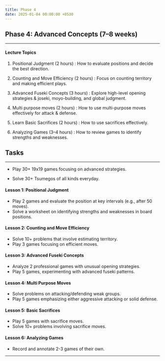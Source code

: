 ```yaml
---
title: Phase 4
date: 2025-01-04 00:00:00 +0530
---
```


## Phase 4: Advanced Concepts (7–8 weeks)

---

#### Lecture Topics

1. Positional Judgment (2 hours) : How to evaluate positions and decide the best direction.

2. Counting and Move Efficiency (2 hours) : Focus on counting territory and making efficient plays.

3. Advanced Fuseki Concepts (3 hours) : Explore high-level opening strategies & joseki, moyo-building, and global judgment.

4. Multi purpose moves (2 hours) : How to use multi-purpose moves effectively for attack & defense.

5. Learn Basic Sacrifices (2 hours) : How to use sacrifices effectively.

6. Analyzing Games (3–4 hours) : How to review games to identify strengths and weaknesses.

## Tasks

---

- Play 30+ 19x19 games focusing on advanced strategies.

- Solve 30+ Tsumegos of all kinds everyday.

#### Lesson 1: Positional Judgment

- Play 2 games and evaluate the position at key intervals (e.g., after 50 moves).
- Solve a worksheet on identifying strengths and weaknesses in board positions.

#### Lesson 2: Counting and Move Efficiency

- Solve 10+ problems that involve estimating territory.
- Play 3 games focusing on efficient moves.

#### Lesson 3: Advanced Fuseki Concepts

- Analyze 2 professional games with unusual opening strategies.
- Play 5 games, experimenting with advanced fuseki patterns.

#### Lesson 4: Multi Purpose Moves

- Solve problems on attacking/defending weak groups.
- Play 5 games emphasizing either aggressive attacking or solid defense.

#### Lesson 5: Basic Sacrifices

- Play 5 games with sacrifice moves.
- Solve 10+ problems involving sacrifice moves.

#### Lesson 6: Analyzing Games

- Record and annotate 2-3 games of their own.

---
